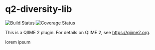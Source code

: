 # q2-diversity-lib

[![Build Status](https://travis-ci.org/qiime2/q2-diversity-lib.svg?branch=master)](https://travis-ci.org/qiime2/q2-diversity-lib)
[![Coverage Status](https://coveralls.io/repos/github/qiime2/q2-diversity-lib/badge.svg?branch=master)](https://coveralls.io/github/qiime2/q2-diversity-lib?branch=master)

This is a QIIME 2 plugin. For details on QIIME 2, see https://qiime2.org.

lorem ipsum
